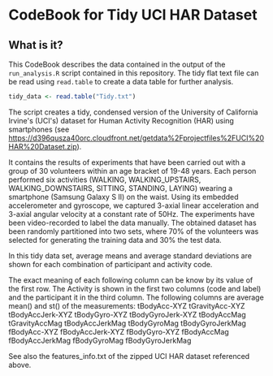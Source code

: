 CodeBook for Tidy UCI HAR Dataset
=================================

## What is it?

This CodeBook describes the data contained in the output of the `run_analysis.R` script contained in this repository. The tidy flat text file can be read using `read.table` to create a data table for further analysis.

```R
tidy_data <- read.table("Tidy.txt")
```

The script creates a tidy, condensed version of the University of California Irvine's (UCI's) dataset for Human Activity Recognition (HAR) using smartphones (see https://d396qusza40orc.cloudfront.net/getdata%2Fprojectfiles%2FUCI%20HAR%20Dataset.zip).

It contains the results of experiments that have been carried out with a group of 30 volunteers within an age bracket of 19-48 years. Each person performed six activities (WALKING, WALKING_UPSTAIRS, WALKING_DOWNSTAIRS, SITTING, STANDING, LAYING) wearing a smartphone (Samsung Galaxy S II) on the waist. Using its embedded accelerometer and gyroscope, we captured 3-axial linear acceleration and 3-axial angular velocity at a constant rate of 50Hz. The experiments have been video-recorded to label the data manually. The obtained dataset has been randomly partitioned into two sets, where 70% of the volunteers was selected for generating the training data and 30% the test data. 

In this tidy data set, average means and average standard deviations are shown for each combination of participant and activity code.  

The exact meaning of each following column can be know by its value of the first row. The Activity is shown in the first two columns (code and label) and the participant it in the third column. 
The following columns are average mean() and st() of the measurements: 
tBodyAcc-XYZ
tGravityAcc-XYZ
tBodyAccJerk-XYZ
tBodyGyro-XYZ
tBodyGyroJerk-XYZ
tBodyAccMag
tGravityAccMag
tBodyAccJerkMag
tBodyGyroMag
tBodyGyroJerkMag
fBodyAcc-XYZ
fBodyAccJerk-XYZ
fBodyGyro-XYZ
fBodyAccMag
fBodyAccJerkMag
fBodyGyroMag
fBodyGyroJerkMag

See also the features_info.txt of the zipped UCI HAR dataset referenced above. 
